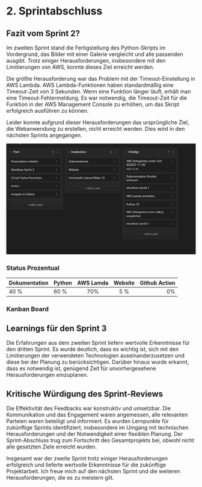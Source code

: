 # 2. Sprintabschluss

## Fazit vom Sprint 2?
Im zweiten Sprint stand die Fertigstellung des Python-Skripts im Vordergrund, das Bilder mit einer Galerie vergleicht und alle passenden ausgibt. Trotz einiger Herausforderungen, insbesondere mit den Limitierungen von AWS, konnte dieses Ziel erreicht werden.

Die größte Herausforderung war das Problem mit der Timeout-Einstellung in AWS Lambda. AWS Lambda-Funktionen haben standardmäßig eine Timeout-Zeit von 3 Sekunden. Wenn eine Funktion länger läuft, erhält man eine Timeout-Fehlermeldung. Es war notwendig, die Timeout-Zeit für die Funktion in der AWS Management Console zu erhöhen, um das Skript erfolgreich ausführen zu können.

Leider konnte aufgrund dieser Herausforderungen das ursprüngliche Ziel, die Webanwendung zu erstellen, nicht erreicht werden. Dies wird in den nächsten Sprints angegangen.


![](attachments/Pasted%20image%2020231218145222.png)

### Status Prozentual

| Dokumentation | Python | AWS Lamda | Website | Github Action |  
| - | :- | :-: | :-: | -: |  
| 40 % | 60 % | 70% | 5 % | 0% |

### Kanban Board

## Learnings für den Sprint 3
Die Erfahrungen aus dem zweiten Sprint liefern wertvolle Erkenntnisse für den dritten Sprint. Es wurde deutlich, dass es wichtig ist, sich mit den Limitierungen der verwendeten Technologien auseinanderzusetzen und diese bei der Planung zu berücksichtigen. Darüber hinaus wurde erkannt, dass es notwendig ist, genügend Zeit für unvorhergesehene Herausforderungen einzuplanen.


## Kritische Würdigung des Sprint-Reviews

Die Effektivität des Feedbacks war konstruktiv und umsetzbar. Die Kommunikation und das Engagement waren angemessen, alle relevanten Parteien waren beteiligt und informiert. Es wurden Lernpunkte für zukünftige Sprints identifiziert, insbesondere im Umgang mit technischen Herausforderungen und der Notwendigkeit einer flexiblen Planung. Der Sprint-Abschluss trug zum Fortschritt des Gesamtprojekts bei, obwohl nicht alle gesetzten Ziele erreicht wurden. 


Insgesamt war der zweite Sprint trotz einiger Herausforderungen erfolgreich und lieferte wertvolle Erkenntnisse für die zukünftige Projektarbeit. Ich freue mich auf den nächsten Sprint und die weiteren Herausforderungen, die es zu meistern gilt.

